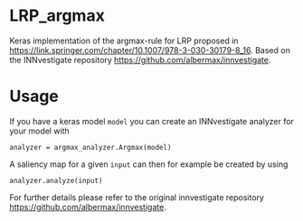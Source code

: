 # LRP_argmax

Keras implementation of the argmax-rule for LRP proposed in https://link.springer.com/chapter/10.1007/978-3-030-30179-8_16. 
Based on the INNvestigate repository https://github.com/albermax/innvestigate.

# Usage
If you have a keras model `model` you can create an INNvestigate analyzer for your model with
```
analyzer = argmax_analyzer.Argmax(model)
```
A saliency map for a given `input` can then for example be created by using 
```
analyzer.analyze(input)
```
For further details please refer to the original innvestigate repository https://github.com/albermax/innvestigate.
